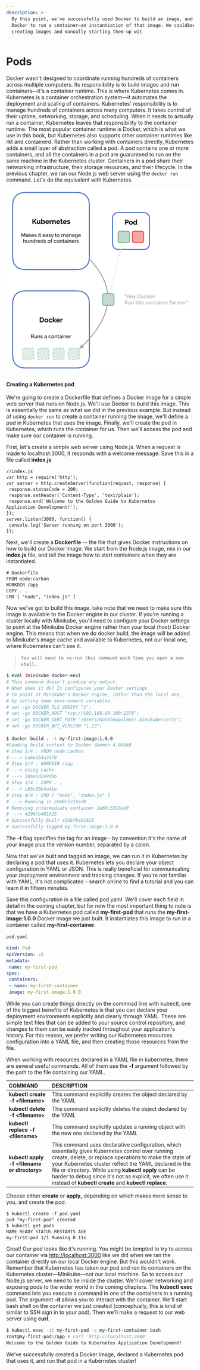 ```yaml
---
description: >-
  By this point, we've successfully used Docker to build an image, and thenused
  Docker to run a container—an instantiation of that image. We couldkeep
  creating images and manually starting them up wit
---
```


# Pods

Docker wasn't designed to coordinate running hundreds of containers across multiple computers. Its responsibility is to build images and run containers—it's a container runtime. This is where Kubernetes comes in. Kubernetes is a container orchestration system—it automates the deployment and scaling of containers. Kubernetes' responsibility is to manage hundreds of containers across many computers. It takes control of their uptime, networking, storage, and scheduling. When it needs to actually run a container, Kubernetes leaves that responsibility to the container runtime. The most popular container runtime is Docker, which is what we use in this book, but Kubernetes also supports other container runtimes like rkt and containerd. Rather than working with containers directly, Kubernetes adds a small layer of abstraction called a pod. A pod contains one or more containers, and all the containers in a pod are guaranteed to run on the same machine in the Kubernetes cluster. Containers in a pod share their networking infrastructure, their storage resources, and their lifecycle. In the previous chapter, we ran our Node.js web server using the `docker run` command. Let's do the equivalent with Kubernetes.

![](.gitbook/assets/screen-shot-2019-10-26-at-7.58.59-pm.png)

#### Creating a Kubernetes pod

We're going  to create a Dockerfile that defines a Docker image for a simple web server that runs on Node.js. We'll use Docker to build this image. This is essentially the same as what we did in the previous example. But instead of using  `docker run`  to create a container running the image, we'll define a pod in Kubernetes that uses the image. Finally, we'll create the pod in Kubernetes, which runs the container for us. Then we'll access the pod and make sure our container is running. 

First, let's create a simple web server using Node.js. When a request is made to localhost:3000, it responds with a welcome message. Save this in a file called **index.js**

```text
//index.js
var http = require('http');
var server = http.createServer(function(request, response) {
 response.statusCode = 200;
 response.setHeader('Content-Type', 'text/plain');
 response.end('Welcome to the Golden Guide to Kubernetes
Application Development!');
});
server.listen(3000, function() {
 console.log('Server running on port 3000');
});
```

Next, we'll create a **Dockerfile** -- the file that gives Docker instructions on how to build our Docker image. We start from the Node.js image, mix in our **index.js** file, and tell the image how to start containers when they are instantiated.

```text
# Dockerfile
FROM node:carbon
WORKDIR /app
COPY . .
CMD [ "node", "index.js" ]
```

Now we've got to build this image. take note that we need to make sure this image is available to the Docker engine in our cluster. If you're running a cluster locally with Minikube, you'll need to configure your Docker settings to point at the Minikube Docker engine rather than your local \(host\) Docker engine. This means that when we do docker build, the image will be added to Minikube's image cache and available to Kubernetes, not our local one, where Kubernetes can't see it.  

> `You will need to re-run this command each time you open a new shell.`

```bash
$ eval (minikube docker-env)
# This command doesn't produce any output.
# What does it do? It configures your Docker settings
# to point at Minikube's Docker engine, rather than the local one,
# by setting some environment variables.
# set -gx DOCKER_TLS_VERIFY "1";
# set -gx DOCKER_HOST "tcp://192.168.99.100:2376";
# set -gx DOCKER_CERT_PATH "/Users/matthewpalmer/.minikube/certs";
# set -gx DOCKER_API_VERSION "1.23"; 

$ docker build . -t my-first-image:1.0.0
#Sending build context to Docker daemon 4.096kB
# Step 1/4 : FROM node:carbon
# ---> ba6ed54a3479
# Step 2/4 : WORKDIR /app
# ---> Using cache
# ---> 3daa6d2e9d0b
# Step 3/4 : COPY . .
# ---> c85c95b4a4be
# Step 4/4 : CMD [ "node", "index.js" ]
# ---> Running in 2e68c5316ed9
# Removing intermediate container 2e68c5316ed9
# ---> 4106fb401625
# Successfully built 4106fb401625
# Successfully tagged my-first-image:1.0.0
```

The **-t** flag specifies the tag for an image - by convention it's the name of your image plus the version number, separated by a colon.

Now that we've built and tagged an image, we can run it in Kubernetes by declaring a pod that uses it. Kubernetes lets you declare your object configuration in YAML or JSON.  This is really beneficial for communicating your deployment environment and tracking changes. If you're not familiar with YAML, it's not complicated - search online to find a tutorial and you can learn it in fifteen minutes.

Save this configuration in a file called pod.yaml. We'll cover each field in detail in the coming chapter, but for now the most important thing to note is that we have a Kubernetes pod called **my-first-pod** that runs the **my-first-image:1.0.0** Docker image we just built. It instantiates this image to run in a container called  **my-first-container**.

`pod.yaml`

```yaml
kind: Pod
apiVersion: v1
metadata:
 name: my-first-pod
spec:
 containers:
 - name: my-first-container
 image: my-first-image:1.0.0
```

While you can create things directly on the commnad line with kubectl, one of the biggest benefits of Kubernetes is that you can declare your deployment environments explicitly and clearly through YAML. These are simple text files that can be added to your source control repository, and changes to them can be easily tracked throughout your application's history. For this reason, we prefer writing our Kubernetes resources configuration into a YAML file, and then creating those resources from the file. 

When working with resources declared in a YAML file in kubernetes, there are several useful commands. All of them use the **-f** argument followed by the path to the file containing our YAML.

| COMMAND | DESCRIPTION |
| :--- | :--- |
| **kubectl create -f &lt;filename&gt;** | This command explicitly creates the object declared by the YAML |
| **kubectl delete -f &lt;filename&gt;** | This command explicitly deletes the object declared by the YAML |
| **kubectl replace -f &lt;filename&gt;** | This command explicitly updates a running object with the new one declared by the YAML |
| **kubectl apply -f &lt;filename or directory&gt;** | This command uses declarative configuration, which essentially gives Kubernetes control over running create, delete, or replace operations to make the state of your Kubernetes cluster reflect the YAML declared in the file or directory. While using **kubectl apply** can be harder to debug since it's not as explicit, we often use it instead of  **kubectl create**  and  **kubectl replace**. |

Choose either  **create**  or **apply,**  depending on which makes more sense to you, and create the pod.

```text
$ kubectl create -f pod.yaml
pod "my-first-pod" created
$ kubectl get pods
NAME READY STATUS RESTARTS AGE
my-first-pod 1/1 Running 0 11s
```

Great! Our pod looks like it's running. You might be tempted to try to access our container via [http://localhost:3000](http://localhost:3000) like we did when we ran the container directly on our local Docker engine. But this wouldn't work. Remember that Kubernetes has taken our pod and run its containers on the Kubernetes cluster—Minikube—not our local machine. So to access our Node.js server, we need to be inside the cluster. We'll cover networking and exposing pods to the wider world in the coming chapters. The **kubectl** **exec** command lets you execute a command in one of the containers in a running pod. The argument **-it** allows you to interact with the container. We'll start bash shell on the container we just created \(conceptually, this is kind of similar to SSH sign in to your pod\). Then we'll make a request to our web server using **curl**.

```bash
$ kubectl exec -it my-first-pod -c my-first-container bash
root@my-first-pod:/app # curl 'http://localhost:3000'
Welcome to the Golden Guide to Kubernetes Application Development!
```

We've successfully created a Docker image, declared a Kubernetes pod that uses it, and run that pod in a Kubernetes cluster!

